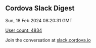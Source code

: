 ## Cordova Slack Digest
Sun, 18 Feb 2024 08:20:31 GMT

[User count: 4834](https://cordova.slack.com/)


Join the conversation at [slack.cordova.io](http://slack.cordova.io/)
